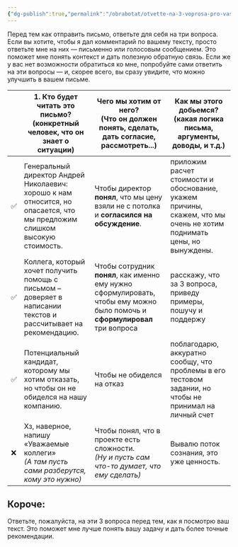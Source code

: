 ```yaml
---
{"dg-publish":true,"permalink":"/obrabotat/otvette-na-3-voprosa-pro-vash-tekst-komu-pishem-chego-hotim-dobitsya-i-kak/"}
---
```



Перед тем как отправить письмо, ответьте для себя на три вопроса. Если вы хотите, чтобы я дал комментарий по вашему тексту, просто ответьте мне на них — письменно или голосовым сообщением. Это поможет мне понять контекст и дать полезную обратную связь. Если же у вас нет возможности обратиться ко мне, попробуйте сами ответить на эти вопросы — и, скорее всего, вы сразу увидите, что можно улучшить в вашем письме.

|     | 1. Кто будет читать это письмо?<br>(конкретный человек, что он знает о ситуации)                                          | Чего мы хотим от него?<br>(Что он должен понять, сделать, дать согласие, рассмотреть...)                                    | Как мы этого добьемся?<br>(какая логика письма, аргументы, доводы, и т.д.)                                           |
| --- | ------------------------------------------------------------------------------------------------------------------------- | --------------------------------------------------------------------------------------------------------------------------- | -------------------------------------------------------------------------------------------------------------------- |
| ✅   | Генеральный директор Андрей Николаевич: хорошо к нам относится, но опасается, что мы предложим слишком высокую стоимость. | Чтобы директор **понял**, что мы цену взяли не с потолка и **согласился на обсуждение**.                                    | приложим расчет стоимости и обоснование, укажем причины, скажем, что мы очень не хотим поднимать цены, но вынуждены. |
| ✅   | Коллега, который хочет получить помощь с письмом – доверяет в написании текстов и рассчитывает на рекомендацию.           | Чтобы сотрудник **понял**, как именно ему нужно сформулировать, чтобы ему можно было помочь и **сформулировал** три вопроса | расскажу, что за 3 вопроса, приведу примеры, пошучу и поддержу                                                       |
| ✅   | Потенциальный кандидат, которому мы хотим отказать, но чтобы он не обиделся на нашу компанию.                             | Чтобы не обиделся на отказ                                                                                                  | поблагодарю, аккуратно сообщу, что проблемы в его тестовом задании, но чтобы не принимал на личный счет              |
| ❌   | Хз, наверное, напишу «Уважаемые коллеги» <br>*(А там пусть сами разберутся, кому это нужно)*                              | Чтобы понял, что в проекте есть сложности. <br>*(Ну и пусть сам что-то думает, что ему сделать)*                            | Вывалю поток сознания, это уже ценность.                                                                             |


## Короче:

Ответьте, пожалуйста, на эти 3 вопроса перед тем, как я посмотрю ваш текст. Это поможет мне лучше понять вашу задачу и дать более точные рекомендации.